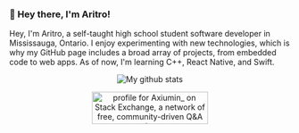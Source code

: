 ### 👋 Hey there, I'm Aritro!

Hey, I'm Aritro, a self-taught high school student software developer in Mississauga, Ontario. I enjoy experimenting with new technologies, which is why my GitHub page includes a broad array of projects, from embedded code to web apps. As of now, I'm learning C++, React Native, and Swift.

<p align="center">
    <img align="center" alt="My github stats" src="https://github-readme-stats.vercel.app/api?username=axiumin&hide=contribs,stars&count_private=true&show_icons=true&bg_color=20,e96443,904e95&title_color=fff&text_color=fff&icon_color=93ccfa" />
 
  
  </p>
  
<p align="center">
   <a href="https://stackexchange.com/users/9950543"><img src="https://stackexchange.com/users/flair/9950543.png?theme=clean" width="208" height="58" alt="profile for Axiumin_ on Stack Exchange, a network of free, community-driven Q&amp;A sites" title="profile for Axiumin_ on Stack Exchange, a network of free, community-driven Q&amp;A sites"></a>
  </p>
